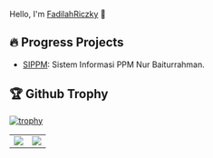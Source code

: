 Hello, I'm [FadilahRiczky](https://friczky.vercel.app) 👋


## 🔥 Progress Projects

- [SIPPM](#): Sistem Informasi PPM Nur Baiturrahman.



## 🏆 Github Trophy
[![trophy](https://github-profile-trophy.vercel.app/?username=friczky)](https://github-profile-trophy.vercel.app/?username=friczky)


<table>
  <tr>
    <td align="center" style="padding=0;width=50%;">
      <img align="center" style="padding=0;" src="https://github-readme-stats.vercel.app/api/?username=friczky&show_icons=true&hide_border=true&icon_color=C9F9D9&hide_title=true&count_private=true" />

  <td align="center" style="padding=0;width=70%;">
      <img align="center" style="padding=0;" src="https://github-readme-stats.quantumlytangled.vercel.app/api/top-langs/?username=friczky&layout=compact&show_icons=true&hide_border=true&icon_color=f0f0f000&count_private=true" />
    </td>
  </tr>
</table>
